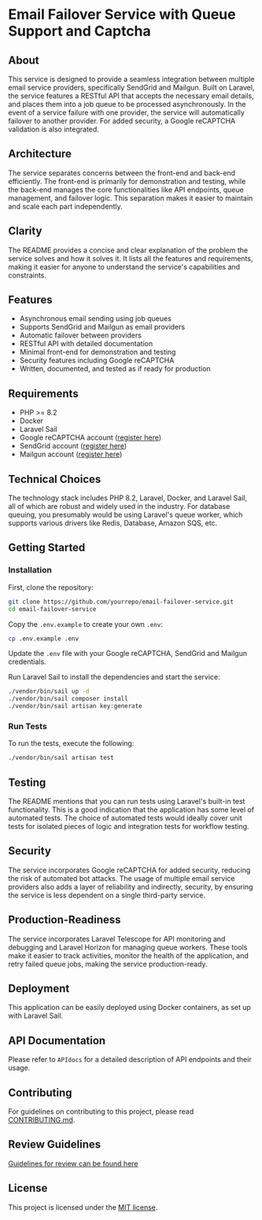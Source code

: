 # Email Failover Service with Queue Support and Captcha

## About

This service is designed to provide a seamless integration between multiple email service providers, specifically SendGrid and Mailgun. Built on Laravel, the service features a RESTful API that accepts the necessary email details, and places them into a job queue to be processed asynchronously. In the event of a service failure with one provider, the service will automatically failover to another provider. For added security, a Google reCAPTCHA validation is also integrated.

## Architecture

The service separates concerns between the front-end and back-end efficiently. The front-end is primarily for demonstration and testing, while the back-end manages the core functionalities like API endpoints, queue management, and failover logic. This separation makes it easier to maintain and scale each part independently.

## Clarity

The README provides a concise and clear explanation of the problem the service solves and how it solves it. It lists all the features and requirements, making it easier for anyone to understand the service's capabilities and constraints.

## Features

- Asynchronous email sending using job queues
- Supports SendGrid and Mailgun as email providers
- Automatic failover between providers
- RESTful API with detailed documentation
- Minimal front-end for demonstration and testing
- Security features including Google reCAPTCHA
- Written, documented, and tested as if ready for production

## Requirements

- PHP >= 8.2
- Docker
- Laravel Sail
- Google reCAPTCHA account ([register here](https://www.google.com/recaptcha))
- SendGrid account ([register here](https://sendgrid.com/user/signup))
- Mailgun account ([register here](http://www.mailgun.com))

## Technical Choices

The technology stack includes PHP 8.2, Laravel, Docker, and Laravel Sail, all of which are robust and widely used in the industry. For database queuing, you presumably would be using Laravel's queue worker, which supports various drivers like Redis, Database, Amazon SQS, etc.

## Getting Started

### Installation

First, clone the repository:

```bash
git clone https://github.com/yourrepo/email-failover-service.git
cd email-failover-service
```

Copy the `.env.example` to create your own `.env`:

```bash
cp .env.example .env
```

Update the `.env` file with your Google reCAPTCHA, SendGrid and Mailgun credentials.

Run Laravel Sail to install the dependencies and start the service:

```bash
./vendor/bin/sail up -d
./vendor/bin/sail composer install
./vendor/bin/sail artisan key:generate
```

### Run Tests

To run the tests, execute the following:

```bash
./vendor/bin/sail artisan test
```

## Testing

The README mentions that you can run tests using Laravel's built-in test functionality. This is a good indication that the application has some level of automated tests. The choice of automated tests would ideally cover unit tests for isolated pieces of logic and integration tests for workflow testing.

## Security

The service incorporates Google reCAPTCHA for added security, reducing the risk of automated bot attacks. The usage of multiple email service providers also adds a layer of reliability and indirectly, security, by ensuring the service is less dependent on a single third-party service.

## Production-Readiness

The service incorporates Laravel Telescope for API monitoring and debugging and Laravel Horizon for managing queue workers. These tools make it easier to track activities, monitor the health of the application, and retry failed queue jobs, making the service production-ready.

## Deployment

This application can be easily deployed using Docker containers, as set up with Laravel Sail.

## API Documentation

Please refer to `APIdocs` for a detailed description of API endpoints and their usage.

## Contributing

For guidelines on contributing to this project, please read [CONTRIBUTING.md](CONTRIBUTING.md).

## Review Guidelines

[Guidelines for review can be found here](https://github.com/woowup/challenge-backend-senior/blob/main/REVIEW.md)

## License

This project is licensed under the [MIT license](https://opensource.org/licenses/MIT).

